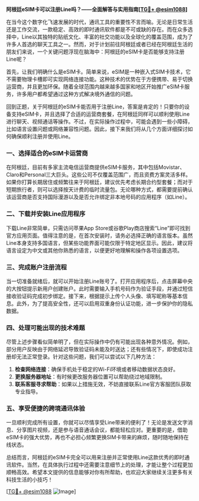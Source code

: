 **阿根廷eSIM卡可以注册Line吗？——全面解答与实用指南[[TG💪+ @esim1088](https://t.me/s/esim1088)]**

在当今这个数字化飞速发展的时代，通讯工具的重要性不言而喻。无论是日常生活还是工作交流，一款稳定、高效的即时通讯软件都是不可或缺的存在。而在众多选择中，Line以其独特的贴纸文化、丰富的社交功能以及全球化的覆盖范围，成为了许多人首选的聊天工具之一。然而，对于计划前往阿根廷或者已经在阿根廷生活的朋友们来说，一个关键问题浮现在脑海中：阿根廷的eSIM卡是否能够支持注册Line呢？

首先，让我们明确什么是eSIM卡。简单来说，eSIM是一种嵌入式SIM卡技术，它不需要物理卡槽即可实现网络连接功能。这种技术的优势在于方便携带、易于切换运营商，并且更加环保。随着全球范围内越来越多国家和地区开始推广eSIM卡服务，许多用户都希望通过这种方式解决境外通信的问题。

回到正题，关于阿根廷的eSIM卡能否用于注册Line，答案是肯定的！只要你的设备支持eSIM卡，并且选择了合适的运营商套餐，在阿根廷同样可以顺利使用Line进行聊天、视频通话等操作。不过，在实际操作过程中，可能会遇到一些小障碍，比如语言设置问题或网络兼容性问题。因此，接下来我们将从几个方面详细探讨如何确保顺利注册并使用Line。

### 一、选择适合的eSIM卡运营商

在阿根廷，目前有多家主流电信运营商提供eSIM卡服务，其中包括Movistar、Claro和Personal三大巨头。这些公司不仅覆盖范围广，而且资费方案灵活多样。如果你打算长期居住或频繁往来于阿根廷，建议优先考虑长期合约型套餐；而对于短期旅行者，则可以选择按天计费的临时流量包。无论哪种方式，都需要提前确认该运营商是否支持国际漫游以及是否允许绑定非本地号码的应用程序（如Line）。

### 二、下载并安装Line应用程序

下载Line非常简单，只需访问苹果App Store或谷歌Play商店搜索“Line”即可找到官方应用页面。值得注意的是，在首次安装时，请务必选择正确的语言版本。虽然Line本身支持多国语言，但某些功能界面可能仅限于特定地区显示。因此，建议将语言设定为中文或其他你熟悉的语言，以便更好地理解和操作各项设置选项。

### 三、完成账户注册流程

当一切准备就绪后，就可以开始注册Line账号了。打开应用程序后，点击屏幕中央的大按钮提示新用户创建账户。此时需要输入手机号码作为验证手段，并通过短信接收验证码完成初步绑定。接下来，根据提示上传个人头像、填写昵称等基本信息。此外，为了提高安全性，还可以启用双重身份认证功能，进一步保护你的隐私数据。

### 四、处理可能出现的技术难题

尽管上述步骤看似简单明了，但在实际操作中仍有可能出现各种意外情况。例如，部分用户反映由于网络延迟导致验证码未能及时送达；还有些情况下，即使成功注册却无法正常登录。针对这些问题，我们可以尝试以下几种方法：

1. **检查网络连接**：确保手机处于稳定的Wi-Fi环境或者移动数据状态良好。
2. **更换服务器地址**：有时候更改服务器位置可以帮助绕过地域限制。
3. **联系客服寻求帮助**：如果以上措施无效，不妨直接联系Line官方客服团队获取专业指导。

### 五、享受便捷的跨境通讯体验

一旦顺利完成所有设置，你就可以尽情享受Line带来的便利了！无论是发送文字消息、分享图片视频，还是参与语音通话会议，都能轻松应对。更重要的是，借助eSIM卡的强大优势，再也不必担心频繁更换SIM卡带来的麻烦，随时随地保持在线状态。

总结而言，阿根廷的eSIM卡完全可以用来注册并正常使用Line这款优秀的即时通讯软件。当然，在具体执行过程中还需要注意细节上的处理，才能让整个过程更加顺畅高效。希望本文提供的信息能够对你有所帮助，也欢迎大家继续关注更多有关科技生活的小技巧！

[[TG💪+ @esim1088](https://t.me/s/esim1088) ![Image](https://i.postimg.cc/4NQfJmqS/Snipaste-2025-05-13-00-14-12.png)]